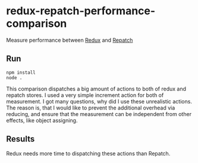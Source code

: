 # redux-repatch-performance-comparison
Measure performance between [Redux](https://www.npmjs.com/package/redux) and [Repatch](https://www.npmjs.com/package/repatch)

## Run

```
npm install
node .
```

This comparison dispatches a big amount of actions to both of redux and repatch stores. I used a very simple increment action for both of measurement. I got many questions, why did I use these unrealistic actions. The reason is, that I would like to prevent the additional overhead via reducing, and ensure that the measurement can be independent from other effects, like object assigning.

## Results

Redux needs more time to dispatching these actions than Repatch.